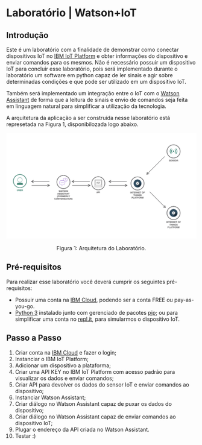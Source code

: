# Laboratório | Watson+IoT

## Introdução

Este é um laboratório com a finalidade de demonstrar como conectar dispositivos IoT no [IBM IoT Platform](https://cloud.ibm.com/catalog/services/internet-of-things-platform) e obter informações do dispositivo e enviar comandos para os mesmos. Não é necessário possuir um dispositivo IoT para concluir esse laboratório, pois será implementado durante o laboratório um software em python capaz de ler sinais e agir sobre determinadas condições e que pode ser utilizado em um dispositivo IoT.

Também será implementado um integração entre o IoT com o [Watson Assistant](https://cloud.ibm.com/catalog/services/internet-of-things-platform) de forma que a leitura de sinais e envio de comandos seja feita em linguagem natural para simplificar a utilização da tecnologia.

A arquitetura da aplicação a ser construída nesse laboratório está represetada na Figura 1, disponibilozada logo abaixo.

<div align="center">
    <img src="./img/fig01.png">
    <p>Figura 1: Arquitetura do Laboratório.</p>
</div>

## Pré-requisitos

Para realizar esse laboratório você deverá cumprir os seguintes pré-requisitos:

- Possuir uma conta na [IBM Cloud](#), podendo ser a conta FREE ou pay-as-you-go.
- [Python 3](https://www.python.org/downloads/) instalado junto com gerenciado de pacotes [pip](https://pip.pypa.io/en/stable/installing/); ou para simplificar uma conta no [repl.it](https://repl.it), para simularmos o dispositivo IoT.

## Passo a Passo

1. Criar conta na [IBM Cloud](#) e fazer o login;
2. Instanciar o IBM IoT Platform;
3. Adicionar um dispositivo a plataforma;
4. Criar uma API KEY no IBM IoT Platform com acesso padrão para visualizar os dados e enviar comandos;
5. Criar API para devolver os dados do sensor IoT e enviar comandos ao dispositivo;
6. Instanciar Watson Assistant;
7. Criar diálogo no Watson Assistant capaz de puxar os dados do dispositivo;
8. Criar diálogo no Watson Assistant capaz de enviar comandos ao dispositivo IoT;
9. Plugar o endereço da API criada no Watson Assistant.
10. Testar :)


